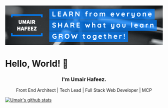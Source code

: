 [![Header](https://raw.githubusercontent.com/umairhm/umairhm/umairhm/assets/profile-banner.png "Header")](https://umairhafeez.com/)
# Hello, World! 👋

<h3 align="center">I'm Umair Hafeez.</h3>
<p align="center">Front End Architect | Tech Lead | Full Stack Web Developer | MCP</p>

[![Umair's github stats](https://github-readme-stats.vercel.app/api?username=umairhm&count_private=true&show_icons=true&theme=dark)](https://github.com/anuraghazra/github-readme-stats)

<!--
**umairhm/umairhm** is a ✨ _special_ ✨ repository because its `README.md` (this file) appears on your GitHub profile.

Here are some ideas to get you started:

- 🔭 I’m currently working on ...
- 🌱 I’m currently learning ...
- 👯 I’m looking to collaborate on ...
- 🤔 I’m looking for help with ...
- 💬 Ask me about ...
- 📫 How to reach me: ...
- 😄 Pronouns: ...
- ⚡ Fun fact: ...
-->
